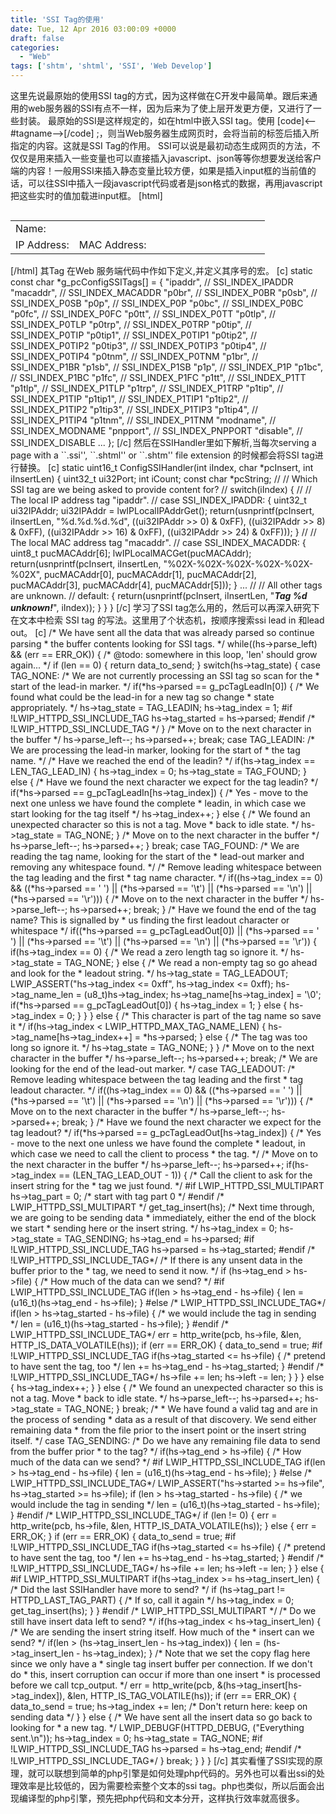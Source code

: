 ```yaml
---
title: 'SSI Tag的使用'
date: Tue, 12 Apr 2016 03:00:09 +0000
draft: false
categories:
  - "Web"
tags: ['shtm', 'shtml', 'SSI', 'Web Develop']
---
```


这里先说最原始的使用SSI tag的方式，因为这样做在C开发中最简单。跟后来通用的web服务器的SSI有点不一样，因为后来为了使上层开发更方便，又进行了一些封装。 最原始的SSI是这样规定的，如在html中嵌入SSI tag。使用 \[code\]<--#tagname-->\[/code\] ;，则当Web服务器生成网页时，会将当前的标签后插入所指定的内容。这就是SSI Tag的作用。 SSI可以说是最初动态生成网页的方法，不仅仅是用来插入一些变量也可以直接插入javascript、json等等你想要发送给客户端的内容！一般用SSI来插入静态变量比较方便，如果是插入input框的当前值的话，可以往SSI中插入一段javascript代码或者是json格式的数据，再用javascript把这些实时的值加载进input框。 \[html\] <pre lang="html"></pre> <b><!--#modname--></b> <table width="31%"> <tbody> <tr> <td class="gr">Name:</td> </tr> <tr> <td class="gr" width="25%">IP Address:</td> <!--#ipaddr--> <td class="gr">MAC Address:</td> <!--#macaddr--></tr> </tbody> </table> \[/html\] 其Tag 在Web 服务端代码中作如下定义,并定义其序号的宏。 \[c\] static const char \*g\_pcConfigSSITags\[\] = { "ipaddr", // SSI\_INDEX\_IPADDR "macaddr", // SSI\_INDEX\_MACADDR "p0br", // SSI\_INDEX\_P0BR "p0sb", // SSI\_INDEX\_P0SB "p0p", // SSI\_INDEX\_P0P "p0bc", // SSI\_INDEX\_P0BC "p0fc", // SSI\_INDEX\_P0FC "p0tt", // SSI\_INDEX\_P0TT "p0tlp", // SSI\_INDEX\_P0TLP "p0trp", // SSI\_INDEX\_P0TRP "p0tip", // SSI\_INDEX\_P0TIP "p0tip1", // SSI\_INDEX\_P0TIP1 "p0tip2", // SSI\_INDEX\_P0TIP2 "p0tip3", // SSI\_INDEX\_P0TIP3 "p0tip4", // SSI\_INDEX\_P0TIP4 "p0tnm", // SSI\_INDEX\_P0TNM "p1br", // SSI\_INDEX\_P1BR "p1sb", // SSI\_INDEX\_P1SB "p1p", // SSI\_INDEX\_P1P "p1bc", // SSI\_INDEX\_P1BC "p1fc", // SSI\_INDEX\_P1FC "p1tt", // SSI\_INDEX\_P1TT "p1tlp", // SSI\_INDEX\_P1TLP "p1trp", // SSI\_INDEX\_P1TRP "p1tip", // SSI\_INDEX\_P1TIP "p1tip1", // SSI\_INDEX\_P1TIP1 "p1tip2", // SSI\_INDEX\_P1TIP2 "p1tip3", // SSI\_INDEX\_P1TIP3 "p1tip4", // SSI\_INDEX\_P1TIP4 "p1tnm", // SSI\_INDEX\_P1TNM "modname", // SSI\_INDEX\_MODNAME "pnpport", // SSI\_INDEX\_PNPPORT "disable", // SSI\_INDEX\_DISABLE ... }; \[/c\] 然后在SSIHandler里如下解析,当每次serving a page with a \`\`.ssi'', \`\`.shtml'' or \`\`.shtm'' file extension 的时候都会将SSI tag进行替换。 \[c\] static uint16\_t ConfigSSIHandler(int iIndex, char \*pcInsert, int iInsertLen) { uint32\_t ui32Port; int iCount; const char \*pcString; // // Which SSI tag are we being asked to provide content for? // switch(iIndex) { // // The local IP address tag "ipaddr". // case SSI\_INDEX\_IPADDR: { uint32\_t ui32IPAddr; ui32IPAddr = lwIPLocalIPAddrGet(); return(usnprintf(pcInsert, iInsertLen, "%d.%d.%d.%d", ((ui32IPAddr &gt;&gt; 0) &amp; 0xFF), ((ui32IPAddr &gt;&gt; 8) &amp; 0xFF), ((ui32IPAddr &gt;&gt; 16) &amp; 0xFF), ((ui32IPAddr &gt;&gt; 24) &amp; 0xFF))); } // // The local MAC address tag "macaddr". // case SSI\_INDEX\_MACADDR: { uint8\_t pucMACAddr\[6\]; lwIPLocalMACGet(pucMACAddr); return(usnprintf(pcInsert, iInsertLen, "%02X-%02X-%02X-%02X-%02X-%02X", pucMACAddr\[0\], pucMACAddr\[1\], pucMACAddr\[2\], pucMACAddr\[3\], pucMACAddr\[4\], pucMACAddr\[5\])); } ... // // All other tags are unknown. // default: { return(usnprintf(pcInsert, iInsertLen, "<b><i>Tag %d unknown!</i></b>", iIndex)); } } } \[/c\] 学习了SSI tag怎么用的，然后可以再深入研究下在文本中检索 SSI tag 的写法。这里用了个状态机，按顺序搜索ssi lead in 和lead out。 \[c\] /\* We have sent all the data that was already parsed so continue parsing \* the buffer contents looking for SSI tags. \*/ while((hs->parse\_left) && (err == ERR\_OK)) { /\* @todo: somewhere in this loop, 'len' should grow again... \*/ if (len == 0) { return data\_to\_send; } switch(hs->tag\_state) { case TAG\_NONE: /\* We are not currently processing an SSI tag so scan for the \* start of the lead-in marker. \*/ if(\*hs->parsed == g\_pcTagLeadIn\[0\]) { /\* We found what could be the lead-in for a new tag so change \* state appropriately. \*/ hs->tag\_state = TAG\_LEADIN; hs->tag\_index = 1; #if !LWIP\_HTTPD\_SSI\_INCLUDE\_TAG hs->tag\_started = hs->parsed; #endif /\* !LWIP\_HTTPD\_SSI\_INCLUDE\_TAG \*/ } /\* Move on to the next character in the buffer \*/ hs->parse\_left--; hs->parsed++; break; case TAG\_LEADIN: /\* We are processing the lead-in marker, looking for the start of \* the tag name. \*/ /\* Have we reached the end of the leadin? \*/ if(hs->tag\_index == LEN\_TAG\_LEAD\_IN) { hs->tag\_index = 0; hs->tag\_state = TAG\_FOUND; } else { /\* Have we found the next character we expect for the tag leadin? \*/ if(\*hs->parsed == g\_pcTagLeadIn\[hs->tag\_index\]) { /\* Yes - move to the next one unless we have found the complete \* leadin, in which case we start looking for the tag itself \*/ hs->tag\_index++; } else { /\* We found an unexpected character so this is not a tag. Move \* back to idle state. \*/ hs->tag\_state = TAG\_NONE; } /\* Move on to the next character in the buffer \*/ hs->parse\_left--; hs->parsed++; } break; case TAG\_FOUND: /\* We are reading the tag name, looking for the start of the \* lead-out marker and removing any whitespace found. \*/ /\* Remove leading whitespace between the tag leading and the first \* tag name character. \*/ if((hs->tag\_index == 0) && ((\*hs->parsed == ' ') || (\*hs->parsed == '\\t') || (\*hs->parsed == '\\n') || (\*hs->parsed == '\\r'))) { /\* Move on to the next character in the buffer \*/ hs->parse\_left--; hs->parsed++; break; } /\* Have we found the end of the tag name? This is signalled by \* us finding the first leadout character or whitespace \*/ if((\*hs->parsed == g\_pcTagLeadOut\[0\]) || (\*hs->parsed == ' ') || (\*hs->parsed == '\\t') || (\*hs->parsed == '\\n') || (\*hs->parsed == '\\r')) { if(hs->tag\_index == 0) { /\* We read a zero length tag so ignore it. \*/ hs->tag\_state = TAG\_NONE; } else { /\* We read a non-empty tag so go ahead and look for the \* leadout string. \*/ hs->tag\_state = TAG\_LEADOUT; LWIP\_ASSERT("hs->tag\_index <= 0xff", hs->tag\_index <= 0xff); hs->tag\_name\_len = (u8\_t)hs->tag\_index; hs->tag\_name\[hs->tag\_index\] = '\\0'; if(\*hs->parsed == g\_pcTagLeadOut\[0\]) { hs->tag\_index = 1; } else { hs->tag\_index = 0; } } } else { /\* This character is part of the tag name so save it \*/ if(hs->tag\_index < LWIP\_HTTPD\_MAX\_TAG\_NAME\_LEN) { hs->tag\_name\[hs->tag\_index++\] = \*hs->parsed; } else { /\* The tag was too long so ignore it. \*/ hs->tag\_state = TAG\_NONE; } } /\* Move on to the next character in the buffer \*/ hs->parse\_left--; hs->parsed++; break; /\* We are looking for the end of the lead-out marker. \*/ case TAG\_LEADOUT: /\* Remove leading whitespace between the tag leading and the first \* tag leadout character. \*/ if((hs->tag\_index == 0) && ((\*hs->parsed == ' ') || (\*hs->parsed == '\\t') || (\*hs->parsed == '\\n') || (\*hs->parsed == '\\r'))) { /\* Move on to the next character in the buffer \*/ hs->parse\_left--; hs->parsed++; break; } /\* Have we found the next character we expect for the tag leadout? \*/ if(\*hs->parsed == g\_pcTagLeadOut\[hs->tag\_index\]) { /\* Yes - move to the next one unless we have found the complete \* leadout, in which case we need to call the client to process \* the tag. \*/ /\* Move on to the next character in the buffer \*/ hs->parse\_left--; hs->parsed++; if(hs->tag\_index == (LEN\_TAG\_LEAD\_OUT - 1)) { /\* Call the client to ask for the insert string for the \* tag we just found. \*/ #if LWIP\_HTTPD\_SSI\_MULTIPART hs->tag\_part = 0; /\* start with tag part 0 \*/ #endif /\* LWIP\_HTTPD\_SSI\_MULTIPART \*/ get\_tag\_insert(hs); /\* Next time through, we are going to be sending data \* immediately, either the end of the block we start \* sending here or the insert string. \*/ hs->tag\_index = 0; hs->tag\_state = TAG\_SENDING; hs->tag\_end = hs->parsed; #if !LWIP\_HTTPD\_SSI\_INCLUDE\_TAG hs->parsed = hs->tag\_started; #endif /\* !LWIP\_HTTPD\_SSI\_INCLUDE\_TAG\*/ /\* If there is any unsent data in the buffer prior to the \* tag, we need to send it now. \*/ if (hs->tag\_end > hs->file) { /\* How much of the data can we send? \*/ #if LWIP\_HTTPD\_SSI\_INCLUDE\_TAG if(len > hs->tag\_end - hs->file) { len = (u16\_t)(hs->tag\_end - hs->file); } #else /\* LWIP\_HTTPD\_SSI\_INCLUDE\_TAG\*/ if(len > hs->tag\_started - hs->file) { /\* we would include the tag in sending \*/ len = (u16\_t)(hs->tag\_started - hs->file); } #endif /\* LWIP\_HTTPD\_SSI\_INCLUDE\_TAG\*/ err = http\_write(pcb, hs->file, &len, HTTP\_IS\_DATA\_VOLATILE(hs)); if (err == ERR\_OK) { data\_to\_send = true; #if !LWIP\_HTTPD\_SSI\_INCLUDE\_TAG if(hs->tag\_started <= hs->file) { /\* pretend to have sent the tag, too \*/ len += hs->tag\_end - hs->tag\_started; } #endif /\* !LWIP\_HTTPD\_SSI\_INCLUDE\_TAG\*/ hs->file += len; hs->left -= len; } } } else { hs->tag\_index++; } } else { /\* We found an unexpected character so this is not a tag. Move \* back to idle state. \*/ hs->parse\_left--; hs->parsed++; hs->tag\_state = TAG\_NONE; } break; /\* \* We have found a valid tag and are in the process of sending \* data as a result of that discovery. We send either remaining data \* from the file prior to the insert point or the insert string itself. \*/ case TAG\_SENDING: /\* Do we have any remaining file data to send from the buffer prior \* to the tag? \*/ if(hs->tag\_end > hs->file) { /\* How much of the data can we send? \*/ #if LWIP\_HTTPD\_SSI\_INCLUDE\_TAG if(len > hs->tag\_end - hs->file) { len = (u16\_t)(hs->tag\_end - hs->file); } #else /\* LWIP\_HTTPD\_SSI\_INCLUDE\_TAG\*/ LWIP\_ASSERT("hs->started >= hs->file", hs->tag\_started >= hs->file); if (len > hs->tag\_started - hs->file) { /\* we would include the tag in sending \*/ len = (u16\_t)(hs->tag\_started - hs->file); } #endif /\* LWIP\_HTTPD\_SSI\_INCLUDE\_TAG\*/ if (len != 0) { err = http\_write(pcb, hs->file, &len, HTTP\_IS\_DATA\_VOLATILE(hs)); } else { err = ERR\_OK; } if (err == ERR\_OK) { data\_to\_send = true; #if !LWIP\_HTTPD\_SSI\_INCLUDE\_TAG if(hs->tag\_started <= hs->file) { /\* pretend to have sent the tag, too \*/ len += hs->tag\_end - hs->tag\_started; } #endif /\* !LWIP\_HTTPD\_SSI\_INCLUDE\_TAG\*/ hs->file += len; hs->left -= len; } } else { #if LWIP\_HTTPD\_SSI\_MULTIPART if(hs->tag\_index >= hs->tag\_insert\_len) { /\* Did the last SSIHandler have more to send? \*/ if (hs->tag\_part != HTTPD\_LAST\_TAG\_PART) { /\* If so, call it again \*/ hs->tag\_index = 0; get\_tag\_insert(hs); } } #endif /\* LWIP\_HTTPD\_SSI\_MULTIPART \*/ /\* Do we still have insert data left to send? \*/ if(hs->tag\_index < hs->tag\_insert\_len) { /\* We are sending the insert string itself. How much of the \* insert can we send? \*/ if(len > (hs->tag\_insert\_len - hs->tag\_index)) { len = (hs->tag\_insert\_len - hs->tag\_index); } /\* Note that we set the copy flag here since we only have a \* single tag insert buffer per connection. If we don't do \* this, insert corruption can occur if more than one insert \* is processed before we call tcp\_output. \*/ err = http\_write(pcb, &(hs->tag\_insert\[hs->tag\_index\]), &len, HTTP\_IS\_TAG\_VOLATILE(hs)); if (err == ERR\_OK) { data\_to\_send = true; hs->tag\_index += len; /\* Don't return here: keep on sending data \*/ } } else { /\* We have sent all the insert data so go back to looking for \* a new tag. \*/ LWIP\_DEBUGF(HTTPD\_DEBUG, ("Everything sent.\\n")); hs->tag\_index = 0; hs->tag\_state = TAG\_NONE; #if !LWIP\_HTTPD\_SSI\_INCLUDE\_TAG hs->parsed = hs->tag\_end; #endif /\* !LWIP\_HTTPD\_SSI\_INCLUDE\_TAG\*/ } break; } } } \[/c\] 其实看懂了SSI实现的原理，就可以联想到简单的php引擎是如何处理php代码的。另外也可以看出ssi的处理效率是比较低的，因为需要检索整个文本的ssi tag。php也类似，所以后面会出现编译型的php引擎，预先把php代码和文本分开，这样执行效率就高很多。